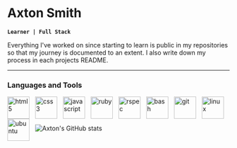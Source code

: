# Axton Smith  

**`Learner | Full Stack`**  

 Everything I've worked on since starting to learn is public in my repositories so that my journey is documented to an extent. I also write down my process in each projects README.  
  
---  
  
### Languages and Tools  

<img align="left" alt="html5" width="50px" style="padding-right:10px;" src="https://cdn.jsdelivr.net/gh/devicons/devicon/icons/html5/html5-original-wordmark.svg"/>  
<img align="left" alt="css3" width="50px" style="padding-right:10px;" src="https://cdn.jsdelivr.net/gh/devicons/devicon/icons/css3/css3-original-wordmark.svg"/>  
<img align="left" alt="javascript" width="50px" style="padding-right:10px;" src="https://cdn.jsdelivr.net/gh/devicons/devicon/icons/javascript/javascript-original.svg"/>  
<img align="left" alt="ruby" width="50px" style="padding-right:10px;" src="https://cdn.jsdelivr.net/gh/devicons/devicon/icons/ruby/ruby-original-wordmark.svg"/>  
<img align="left" alt="rspec" width="50px" style="padding-right:10px;" src="https://cdn.jsdelivr.net/gh/devicons/devicon/icons/rspec/rspec-original.svg"/> 
<img align="left" alt="bash" width="50px" style="padding-right:10px;" src="https://cdn.jsdelivr.net/gh/devicons/devicon/icons/bash/bash-original.svg"/>  
<img align="left" alt="git" width="50px" style="padding-right:10px;" src="https://cdn.jsdelivr.net/gh/devicons/devicon/icons/git/git-plain.svg"/>   
<img align="left" alt="linux" width="50px" style="padding-right:10px;" src="https://cdn.jsdelivr.net/gh/devicons/devicon/icons/linux/linux-original.svg"/>
<img align="left" alt="ubuntu" width="50px" style="padding-right:10px;" src="https://cdn.jsdelivr.net/gh/devicons/devicon/icons/ubuntu/ubuntu-plain-wordmark.svg"/>
<br />  
<br /> 

---
                                                                                                                                             

![Axton's GitHub stats](https://github-readme-stats.vercel.app/api?username=axtons&theme=radical&show_icons=true)  
